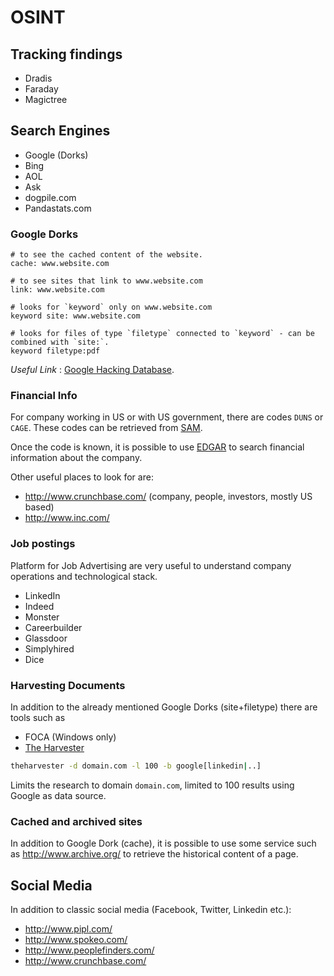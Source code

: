 # OSINT

## Tracking findings

* Dradis
* Faraday
* Magictree

## Search Engines

* Google (Dorks)
* Bing
* AOL
* Ask
* dogpile.com
* Pandastats.com

### Google Dorks

```
# to see the cached content of the website.
cache: www.website.com
``` 

```
# to see sites that link to www.website.com
link: www.website.com
```

```
# looks for `keyword` only on www.website.com
keyword site: www.website.com
```

```
# looks for files of type `filetype` connected to `keyword` - can be combined with `site:`.
keyword filetype:pdf
```

*Useful Link* : [Google Hacking Database](https://www.exploit-db.com/google-hacking-database/).

### Financial Info

For company working in US or with US government, there are codes `DUNS` or `CAGE`.
These codes can be retrieved from [SAM](https://www.sam.gov/).

Once the code is known, it is possible to use [EDGAR](http://www.sec.gov/edgar.shtml) to search
financial information about the company.

Other useful places to look for are:

* http://www.crunchbase.com/ (company, people, investors, mostly US based)
* http://www.inc.com/ 

### Job postings

Platform for Job Advertising are very useful to understand company operations and technological
stack. 

* LinkedIn
* Indeed
* Monster
* Careerbuilder
* Glassdoor
* Simplyhired
* Dice

### Harvesting Documents

In addition to the already mentioned Google Dorks (site+filetype) there are tools such as

* FOCA (Windows only)
* [The Harvester](https://github.com/laramies/theHarvester)

```bash
theharvester -d domain.com -l 100 -b google[linkedin|..]
```

Limits the research to domain `domain.com`, limited to 100 results using Google as data source.


### Cached and archived sites

In addition to Google Dork (cache), it is possible to use some service such as
http://www.archive.org/ to retrieve the historical content of a page.


## Social Media

In addition to classic social media (Facebook, Twitter, Linkedin etc.):

* http://www.pipl.com/
* http://www.spokeo.com/
* http://www.peoplefinders.com/
* http://www.crunchbase.com/
